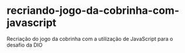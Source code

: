 # recriando-jogo-da-cobrinha-com-javascript
Recriação do jogo da cobrinha com a utilização de JavaScript para o desafio da DIO
